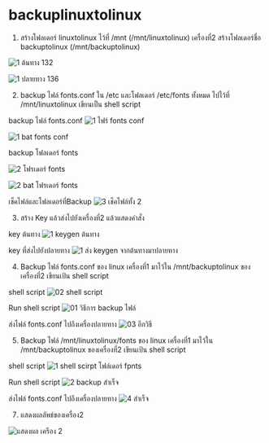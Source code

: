 # backuplinuxtolinux


1. สร้างโฟลเดอร์ linuxtolinux ไว้ที่ /mnt (/mnt/linuxtolinux)
   เครื่องที่2 สร้างโฟลเดอร์ชื่อ backuptolinux (/mnt/backuptolinux)
   
   
![1  ต้นทาง 132](https://user-images.githubusercontent.com/89773987/132617589-fba3bc0d-af28-4364-a199-9dfb9fef17ff.png)

![1  ปลายทาง 136](https://user-images.githubusercontent.com/89773987/132617925-4947063a-f627-43d7-82f4-ecae0b643e04.png)



2. backup ไฟล์ fonts.conf ใน /etc และโฟลเดอร์ /etc/fonts ทั้งหมด ไปไว้ที่ /mnt/linuxtolinux   เขียนเป็น shell script


backup ไฟล์ fonts.conf
![1  ไฟร์ fonts conf](https://user-images.githubusercontent.com/89773987/132618192-97fe784a-f379-4145-be60-97f359c5cc26.png)

![1  bat fonts conf](https://user-images.githubusercontent.com/89773987/132618215-674f7df1-7473-44f3-aeef-0728f769cd2a.png)







backup โฟลเดอร์ fonts

![2  โฟรเดอร์ fonts](https://user-images.githubusercontent.com/89773987/132618227-44c40103-ab14-42cd-afdd-c6742426ef21.png)



![2 bat โฟรเดอร์ fonts](https://user-images.githubusercontent.com/89773987/132618240-5d8a8060-3b6a-4c0c-b3b7-b1d347213cda.png)



เช็คไฟล์และโฟลเดอร์ที่Backup
![3 เช็คไฟล์ทั้ง 2](https://user-images.githubusercontent.com/89773987/132618479-e3921d19-e470-49d2-a8a3-a93550fa45ff.png)





3. สร้าง Key แล้วส่งไปยังเครื่องที่2 แล้วแสดงคำสั่ง

key ต้นทาง
![1  keygen ต้นทาง](https://user-images.githubusercontent.com/89773987/132618706-34f51548-506c-478c-930c-a505d277b4e8.png)


key ที่ส่งไปยังปลายทาง
![1  ส่ง keygen จากต้นทางมาปลายทาง](https://user-images.githubusercontent.com/89773987/132618775-a6600563-dc4d-4e95-918c-f101fff7a220.png)





4. Backup ไฟล์ fonts.conf ของ linux เครื่องที่1 มาไว้ใน /mnt/backuptolinux ของเครื่องที่2 เขียนเป้น shell script


shell script
![02 shell script](https://user-images.githubusercontent.com/89773987/132619138-743ab6a7-74a2-42ef-9e45-0a0efd58e297.png)


Run shell script
![01 วิธีการ backup ไฟล์](https://user-images.githubusercontent.com/89773987/132619118-6e516abd-4041-4c39-880e-a373e635a0a9.png)


ส่งไฟล์ fonts.conf ไปถึงเครื่องปลายทาง
![03 อีกวิธี](https://user-images.githubusercontent.com/89773987/132619150-d9292609-c321-4f63-b703-f0cd405064e1.png)






5. Backup ไฟล์ /mnt/linuxtolinux/fonts ของ linux เครื่องที่1 มาไว้ใน /mnt/backuptolinux ของเครื่องที่2 เขียนเป้น shell script


shell script
![1  shell scirpt โฟล์เดอร์ fpnts](https://user-images.githubusercontent.com/89773987/132619705-f5113510-69d2-4995-acf1-8b29d0915cc2.png)



Run shell script
![2 backup สำเร็จ](https://user-images.githubusercontent.com/89773987/132619758-668e36d7-da50-4fb0-9477-ebbd28055b00.png)




ส่งไฟล์ fonts.conf ไปถึงเครื่องปลายทาง
![4 สำเร็จ](https://user-images.githubusercontent.com/89773987/132619805-b242a8d5-1e8b-43fb-898e-48aed7d872e0.png)




7. แสดงผลลัพธ์ของเครื่อง2



![แสดงผล เครือง 2](https://user-images.githubusercontent.com/89773987/132619974-1bf596f4-b462-45b1-88ef-4cf9412a1ad9.png)









